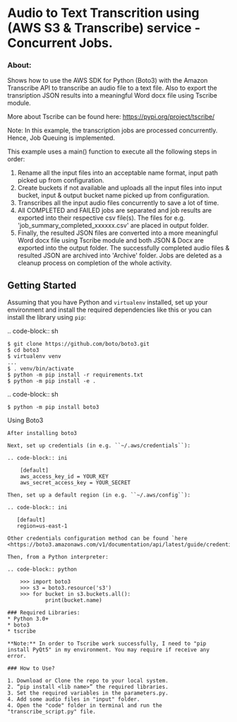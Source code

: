 # Audio to Text Transcrition using (AWS S3 & Transcribe) service - Concurrent Jobs.

### About:
Shows how to use the AWS SDK for Python (Boto3) with the Amazon Transcribe API to transcribe an audio file to a text file. Also to export the transription JSON results into a meaningful Word docx file using Tscribe module.

More about Tscribe can be found here: https://pypi.org/project/tscribe/

Note: In this example, the transcription jobs are processed concurrently. Hence, Job Queuing is implemented. 

This example uses a main() function to execute all the following steps in order:

1. Rename all the input files into an acceptable name format, input path picked up from configuration.
2. Create buckets if not available and uploads all the input files into input bucket, input & output bucket name picked up from configuration.
3. Transcribes all the input audio files concurrently to save a lot of time.
4. All COMPLETED and FAILED jobs are separated and job results are exported into their respective csv file(s). The files  for e.g. 'job_summary_completed_xxxxxx.csv' are placed in output folder. 
5. Finally, the resulted JSON files are converted into a more meaningful Word docx file using Tscribe module and both JSON & Docx are exported into the output folder. The successfully completed audio files & resulted JSON are archived into 'Archive' folder. Jobs are deleted as a cleanup process on completion of the whole activity.

Getting Started
---------------
Assuming that you have Python and ``virtualenv`` installed, set up your environment and install the required dependencies like this or you can install the library using ``pip``:

.. code-block:: sh

    $ git clone https://github.com/boto/boto3.git
    $ cd boto3
    $ virtualenv venv
    ...
    $ . venv/bin/activate
    $ python -m pip install -r requirements.txt
    $ python -m pip install -e .

.. code-block:: sh

    $ python -m pip install boto3

    
Using Boto3
~~~~~~~~~~~~~~
After installing boto3 

Next, set up credentials (in e.g. ``~/.aws/credentials``):

.. code-block:: ini

    [default]
    aws_access_key_id = YOUR_KEY
    aws_secret_access_key = YOUR_SECRET

Then, set up a default region (in e.g. ``~/.aws/config``):

.. code-block:: ini

   [default]
   region=us-east-1
    
Other credentials configuration method can be found `here <https://boto3.amazonaws.com/v1/documentation/api/latest/guide/credentials.html>`__

Then, from a Python interpreter:

.. code-block:: python

    >>> import boto3
    >>> s3 = boto3.resource('s3')
    >>> for bucket in s3.buckets.all():
            print(bucket.name)

### Required Libraries:
* Python 3.0+
* boto3
* tscribe

**Note:** In order to Tscribe work successfully, I need to "pip install PyQt5" in my environment. You may require if receive any error.

### How to Use?

1. Download or Clone the repo to your local system.
2. “pip install <lib name>” the required libraries.
3. Set the required variables in the parameters.py.
4. Add some audio files in "input" folder.
4. Open the "code" folder in terminal and run the "transcribe_script.py" file.

 
